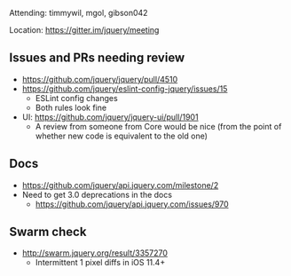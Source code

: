Attending: timmywil, mgol, gibson042

Location: https://gitter.im/jquery/meeting

## Issues and PRs needing review
* https://github.com/jquery/jquery/pull/4510 
* https://github.com/jquery/eslint-config-jquery/issues/15
  - ESLint config changes
  - Both rules look fine
* UI: https://github.com/jquery/jquery-ui/pull/1901
  - A review from someone from Core would be nice (from the point of whether new code is equivalent to the old one)
## Docs
* https://github.com/jquery/api.jquery.com/milestone/2
* Need to get 3.0 deprecations in the docs
  - https://github.com/jquery/api.jquery.com/issues/970
## Swarm check
* http://swarm.jquery.org/result/3357270
  - Intermittent 1 pixel diffs in iOS 11.4+
